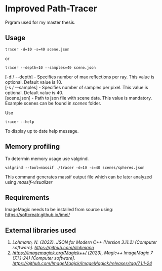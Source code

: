 # Improved Path-Tracer
Prgram used for my master thesis.

## Usage

```
tracer -d=10 -s=40 scene.json
```

or

```
tracer --depth=10 --samples=40 scene.json
```

[-d / --depth] - Specifies number of max reflections per ray. This value is optional. Default value is 10.
<br>[-s / --samples] - Specifies number of samples per pixel. This value is optional. Default value is 40.
<br>[scene.json] - Path to json file with scene data. This value is mandatory. Example scenes can be found in *scenes* folder.

Use

```
tracer --help
```

To display up to date help message.

## Memory profiling

To determin memory usage use valgrind.

```
valgrind --tool=massif ./tracer -d=10 -s=40 scenes/spheres.json
```

This command generates massif output file which can be later analyzed using *massif-visualizer*

## Requirements
ImageMagic needs to be installed from source using: https://softcreatr.github.io/imei/

## External libraries used
1. *Lohmann, N. (2022). JSON for Modern C++ (Version 3.11.2) [Computer software]. https://github.com/nlohmann*
2. *https://imagemagick.org/Magick++/ (2023), Magic++ ImageMagic 7 (7.1.1-24) [Computer software]. https://github.com/ImageMagick/ImageMagick/releases/tag/7.1.1-24*
